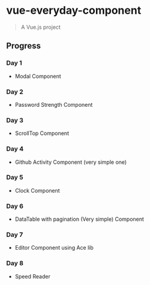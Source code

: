 # vue-everyday-component

> A Vue.js project

## Progress


### Day 1
- Modal Component

### Day 2
- Password Strength Component

### Day 3
- ScrollTop Component

### Day 4
- Github Activity Component (very simple one)

### Day 5
- Clock Component

### Day 6
- DataTable with pagination (Very simple) Component

### Day 7
- Editor Component using Ace lib

### Day 8
- Speed Reader
